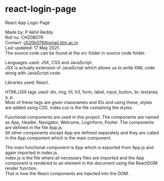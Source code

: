 # react-login-page

React App Login Page  

Made by: P Akhil Reddy  
Roll no. CH20B076  
Contact: ch20b076@smail.iitm.ac.in  
Last updated: 17 May 2021.  
The source code can be found at the src folder in source code folder.  

Languages used: JSX, CSS and JavaScript.  
JSX is actually extension of JavaScript which allows us to write XML code along with JavaScript code.  

Libraries used: React.  

HTML/JSX tags used: div, img, h1, h3, form, label, input, button, br, textarea, a, p.  
Most of these tags are given classnames and IDs and using these, styles are added using CSS. index.css is the file containing the styles.  

Functional components are used in this project. The components are named as App, Header, Navigator, Welcome, Loginform, Footer. The components are defined in the file App.js.  
All other components except App are defined separately and they are called in the App component which is the main component.  

The main functional component is App which is exported from App.js and again imported in index.js.  
index.js is the file where all necessary files are imported and the App component is rendered to an element in the document using the ReactDOM render function.  
That is how the React components are injected into the DOM.  
